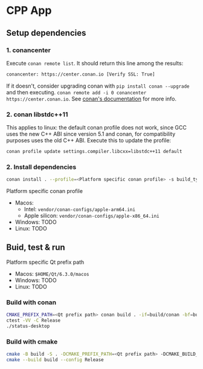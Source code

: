 # CPP App

## Setup dependencies

### 1. conancenter

Execute `conan remote list`. It should return this line among the results:

```bash
conancenter: https://center.conan.io [Verify SSL: True]
```

If it doesn't, consider upgrading conan with `pip install conan --upgrade` and then executing. `conan remote add -i 0 conancenter https://center.conan.io`. See [conan's documentation](https://docs.conan.io/en/latest/uploading_packages/remotes.html#conancenter) for more info.

### 2. conan libstdc++11

This applies to linux: the default conan profile does not work, since GCC uses the new C++ ABI since version 5.1 and conan, for compatibility purposes uses the old C++ ABI.
Execute this to update the profile:

```bash
conan profile update settings.compiler.libcxx=libstdc++11 default
```

### 2. Install dependencies

```bash
conan install . --profile=<Platform specific conan profile> -s build_type=Release --build=missing -if=build/conan
```

Platform specific conan profile

- Macos:
  - Intel: `vendor/conan-configs/apple-arm64.ini`
  - Apple silicon: `vendor/conan-configs/apple-x86_64.ini`
- Windows: TODO
- Linux: TODO

## Buid, test & run

Platform specific Qt prefix path

- Macos: `$HOME/Qt/6.3.0/macos`
- Windows: TODO
- Linux: TODO

### Build with conan

```bash
CMAKE_PREFIX_PATH=<Qt prefix path> conan build . -if=build/conan -bf=build
ctest -VV -C Release
./status-desktop
```

### Build with cmake

```bash
cmake -B build -S . -DCMAKE_PREFIX_PATH=<Qt prefix path> -DCMAKE_BUILD_TYPE=Release -DCMAKE_TOOLCHAIN_FILE=build/conan/conan_toolchain.cmake
cmake --build build --config Release
```
